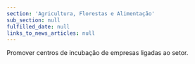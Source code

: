 ```yaml
---
section: 'Agricultura, Florestas e Alimentação'
sub_section: null
fulfilled_date: null
links_to_news_articles: null
---
```


Promover centros de incubação de empresas ligadas ao setor.